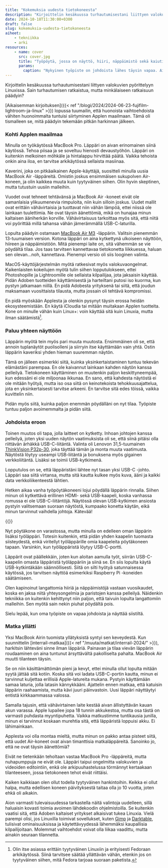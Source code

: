 ```yaml
---
title: "Kokemuksia uudesta tietokoneesta"
description: "Kirjoittelin kesäkuussa turhautumisestani liittyen valokuvien pyörittelyyn Linuxissa. Sain turhautumisen ratkaistua, mutta minkälaiseen ratkaisuun päädyin?"
date: 2024-10-18T11:30:00+0300
draft: false
slug: kokemuksia-uudesta-tietokoneesta
aiheet:
    - tekniikka
    - arki
resources:
    - name: cover
      src: cover.jpg
      title: "Työpöytä, jossa on näyttö, hiiri, näppäimistö sekä kaiutin. Hiiri ja näppäimistö ovat langattomat. Vasemmalla pöydän takana kulkee yksi johto, joka on kytketty läppäriin."
      params:
        caption: "Nykyinen työpiste on johdoista lähes täysin vapaa. Aikaisemmin pöytätilaa vienyt pöytäkonekin on nyt poissa. Läppärit sijaitsevat vieressä olevassa hyllyssä, jonne menee vain yksi johto."
---
```

Kirjoittelin kesäkuussa turhautumisestani liittyen valokuvien pyörittelyyn Linuxissa. Sain turhautumisen ratkaistua, mutta minkälaiseen ratkaisuun päädyin?

<!--more-->

[Aikaisemman kirjoituksen]({{< ref "/blogi/2024/2024-06-23-fujifilm-lightroom-ja-linux" >}}) lopussa tuumailin, että huonoista vaihtoehdoista vähiten huonoimmalta tuntuisi siirtyminen Applen maailmaan. Tämä oli tismalleen se, mitä päädyin tekemään pitkän harkinnan jälkeen. 

### Kohti Applen maailmaa

Minulla on työkäytössä MacBook Pro. Läppäri on aivan erinomainen siinä käytössä. Tehoa piisaa ja se soveltuu hienosti devaustyöhön. Läppäri on kuitenkin melkoinen möhkäle ja hintalappu hirvittää päätä. Vaikka tehoista onkin aina iloa, en tarvitse arkikäytössä sellaista masiinaa.

Kaverini, joka on pitkäaikainen Apple-käyttäjä, suositteli minulla uusia MacBook Air -läppäreitä. Omistin joskus ensimmäisen sukupolven Air-koneen, ja olin kaikkea muuta kuin tyytyväinen siihen. Olin hyvin skeptinen, mutta tutustuin uusiin malleihin.

Vuodet ovat tehneet tehtävänsä ja MacBook Air -koneet eivät ole samanlaisia ylikuumenevia rimpuloita, niin kuin silloin joskus. Uudet mallit ovat erittäin vähävirtaisia ja tuottavat niin vähän lämpöä, ettei niissä ole lainkaan tuulettimia. Ne ovat täysin äänettömiä, mikä on hunajaa minun kaltaisen ääniherkän korville. Vähävirtaisuus tarkoittaa myös sitä, että niitä voi pyörittää millä tahansa vähän jämerämmällä USB-C-laturilla.

Lopulta päädyin ostamaan [MacBook Air M3](https://www.apple.com/fi/macbook-air/) -läppärin. Valitsin pienemmän 13-tuumaisen version. Kotona läppäri on aina kytkettynä ulkoiseen näyttöön, hiireen ja näppäimistöön. Mitä pienempi laite on, sitä vähemmän se vie pöydältä tilaa. Jos taas tarvitsen kannettavaa tietokonetta liikkuessa, haluan sen olevan...noh, kannettava. Pienempi versio oli siis looginen valinta.

MacOS-käyttöjärjestelmän myötä ratkesivat myös valokuvaongelmat. Kaikenlaisten kokeilujen myötä tulin siihen lopputulokseen, ettei Photoshopille ja Lightroomille ole sellaista kilpailijaa, jota jaksaisin käyttää. Pidän Adoben tuotteiden käyttämisestä ja harteiltani putosi iso kuorma, kun pystyn jatkamaan niillä. En pidä Adobesta yrityksenä tai siitä, että joudun maksamaan vuosittaista tilausta, mutta jossain oli tehtävä kompromissi.

En pidä myöskään Applesta ja olenkin pysynyt täysin erossa heidän ekosysteemistään. En käytä iCloudia tai mitään muitakaan Applen tuotteita. Kone on minulle vähän kuin Linux+: voin käyttää sitä kuin Linuxia, mutta ilman säätämistä[^1].

### Paluu yhteen näyttöön

Läppärin myötä tein myös pari muuta muutosta. Ensimmäinen oli se, että annoin tuplanäytöt puolisolleni ja siirryin itse käyttämään vain yhtä. Ostin läppärin kaveriksi yhden hieman suuremman näytön.

Tämä on jälleen esimerkki siitä, kuinka yksinkertaistaminen tuntuu tekevän elämästäni parempaa. En ole kaivannut lainkaan kahden näytön kanssa pelleilyä. Tietokoneen käyttäminen on muutenkin paljon keskittyneempää, kun edessäni ei ole miljoonaa ikkunaa. En sano, että kahdesta näytöstä ei ole mitään hyötyä, mutta iso osa siitä on keinotekoista tehokkuusajattelua, jota en yksinkertaisesti tarvitse arkeeni. En tarvitse sitä edes töissä, vaikka kuvittelin niin.

Pidän myös siitä, kuinka paljon enemmän pöydälläni on nyt tilaa. Työpiste tuntuu paljon avoimemmalta ja pidän siitä.

### Johdoista eroon

Toinen muutos oli tapa, jolla laitteet on kytketty. Inhoan johtojen kanssa pelleilyä, joten yksi uuden näytön vaatimuksista oli se, että siinä pitäisi olla riittävän ärhäkkä USB-C-liitäntä. Valinta oli Lenovon 31,5-tuumainen [ThinkVision P32p-30](https://www.lenovo.com/fi/fi/p/accessories-and-software/monitors/professional/63d1rat1eu), joka täyttää tämän ja monta muuta vaatimusta. Näytöstä löytyy useampi USB-liitäntä ja bonuksena myös gigainen verkkoliitäntä. Lisäksi se toimii USB-kytkimenä.

Lopputulos on se, että läppäristäni lähtee nyt tasan yksi USB-C -johto. Läppäri saa siitä virtansa, mutta sitä kautta kulkee myös kuva, ääni ja kaikki data verkkoliikenteestä lähtien.

Hetken aikaa vanha työpöytäkoneeni lojui pöydällä läppärin rinnalla. Siihen minun oli kytkettävä erillinen HDMI- sekä USB-kaapeli, koska vanhassa romussa ei ole USB-C-liitäntöjä. Näytössä olevan USB-kytkimen ansiosta pystyin valitsemaan suoraan näytöstä, kumpaako konetta käytän, eikä minun tarvinnut vaihdella johtoja. Kätevää!

{{<cover>}}

Nyt pöytäkone on varastossa, mutta minulla on edelleen oman läppärin lisäksi työläppäri. Totesin kuitenkin, että pidän yhden kaapelin tuomasta siisteydestä, enkä viritellyt työläppärille omia kaapeleita pöytäkoneen tapaan. Varsinkin, kun työläppäristä löytyy USB-C-portti.

Läppärit ovat päällekkäin, joten kun aloitan aamulla työt, siirrän USB-C-kaapelin omasta läppäristä työläppäriin ja siinä se. En siis lopulta käytä USB-kytkintäkään säännöllisesti. Siitä on silti hyötyä satunnaisessa käytössä, jos tarvitsen näyttöä esimerkiksi Raspberry Pi -koneiden säätämiseen.

Olen kapinoinut langattomia hiiriä ja näppäimistöjä vastaan vuosikaudet, koska en jaksa niitä yhteysongelmia ja paristojen kanssa pelleilyä. Näidenkin tekniikka on kuitenkin kehittynyt niin paljon, että taivuin lopulta langattomiin malleihin. Sen myötä sain nekin piuhat pöydältä pois.

Sielu lepää, kun oma työpiste on vapaa johdoista ja näyttää siistiltä.

### Matka yllätti

Yksi MacBook Airin tuomista yllätyksistä syntyi sen keveydestä. Kun suunnittelin [interrail-matkaa]({{< ref "/muuta/matkat/interrail-2024/" >}}), harkitsin lähteväni sinne ilman läppäriä. Painavan ja tilaa vievän läppärin roudaaminen on aina tuntunut ärsyttävältä pakolliselta pahalta. MacBook Air muutti tilanteen täysin.

Se on niin käsittämättömän pieni ja kevyt, ettei minulla ollut lopulta mitään syytä jättää sitä kotiin. Koska sitä voi ladata USB-C-portin kautta, minun ei tarvinnut kuljettaa erillisiä Apple-latureita mukana. Pystyin käyttämään samaa laturia, jolla latasin kännykkääni. Ajattelin ennen matkaa, että katuisin läppärin raahaamista, mutta kävi juuri päinvastoin. Uusi läppäri näyttäytyi entistä kirkkaammassa valossa.

Samalla tajusin, että vähävirtainen laite kestää aivan ällistyttävän kauan akun varassa. Apple lupailee jopa 18 tunnin akkukestoa, mutta osa tästä on varmasti puhdasta myyntipuhetta. Vaikka matkustimme tuntikausia junilla, minun ei tarvinnut koskaan murehtia sitä, että läppäristä loppuisi akku. Ei lähimainkaan.

Applesta voi olla montaa mieltä, mutta minun on pakko antaa pisteet siitä, että uudet Air-koneet ovat aivan timanttisia matkaläppäreitä. Sanoinko jo, että ne ovat täysin äänettömiä?

Eivät ne tietenkään teholtaan vastaa MacBook Pro -läppäreitä, mutta nuhapumppuja ne eivät ole. Läppäri taipui ongelmitta valokuvien ja videoiden editointiin, enkä ole arkipuuhastelussa törmännyt kertaakaan tilanteeseen, jossa tietokoneen tehot eivät riittäisi.

Kaiken kaikkiaan olen ollut todella tyytyväinen hankintoihin. Keikka ei ollut halpa, mutta edellisen koneen päivityksestä taitaa olla jo 10 vuotta, joten ehkä oli aikakin.

Aion varmasti tulevaisuudessa tarkastella näitä valintoja uudelleen, sillä haluaisin kovasti toimia avoimen lähdekoodin ohjelmistoilla. Se kuitenkin vaatisi sitä, että Adoben kaltaiset yritykset alkaisivat tukea Linuxia. Vielä parempi olisi, jos Linuxilla toimivat sovellukset, kuten [Gimp](https://www.gimp.org/) ja [Darktable](https://www.darktable.org/), tulisivat ominaisuuksissa ja käytettävyydessä lähemmäksi kaupallisia kilpailijoitaan. Molemmat vaihtoehdot voivat olla liikaa vaadittu, mutta ainakin seuraan tilannetta.

[^1]: Olin itse asiassa erittäin tyytyväinen Linuxiin ja erityisesti Fedoraan arkikäytössä. Siinä tarvitsee säätää yllättävän vähän, etenkin jos on tyytyväinen siihen, mitä Fedora tarjoaa suoraan paketista.